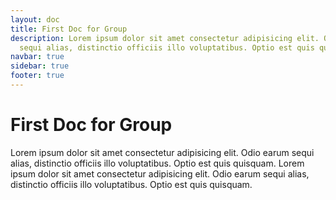 ```yaml
---
layout: doc
title: First Doc for Group
description: Lorem ipsum dolor sit amet consectetur adipisicing elit. Odio earum
  sequi alias, distinctio officiis illo voluptatibus. Optio est quis quisquam.
navbar: true
sidebar: true
footer: true
---
```


# First Doc for Group

Lorem ipsum dolor sit amet consectetur adipisicing elit. Odio earum sequi alias, distinctio officiis illo voluptatibus. Optio est quis quisquam. Lorem ipsum dolor sit amet consectetur adipisicing elit. Odio earum sequi alias, distinctio officiis illo voluptatibus. Optio est quis quisquam.
